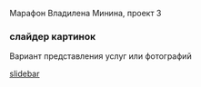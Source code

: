 Марафон Владилена Минина, проект 3

### слайдер картинок

Вариант представления услуг или фотографий

[slidebar](https://pchupchu.github.io/slidebar/)
